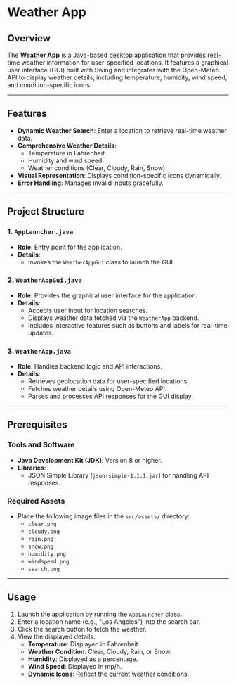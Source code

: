 # Weather App

## Overview

The **Weather App** is a Java-based desktop application that provides real-time weather information for user-specified locations. It features a graphical user interface (GUI) built with Swing and integrates with the Open-Meteo API to display weather details, including temperature, humidity, wind speed, and condition-specific icons.

---

## Features

- **Dynamic Weather Search**: Enter a location to retrieve real-time weather data.
- **Comprehensive Weather Details**:
  - Temperature in Fahrenheit.
  - Humidity and wind speed.
  - Weather conditions (Clear, Cloudy, Rain, Snow).
- **Visual Representation**: Displays condition-specific icons dynamically.
- **Error Handling**: Manages invalid inputs gracefully.

---

## Project Structure

### 1. `AppLauncher.java`
- **Role**: Entry point for the application.
- **Details**:
  - Invokes the `WeatherAppGui` class to launch the GUI.

### 2. `WeatherAppGui.java`
- **Role**: Provides the graphical user interface for the application.
- **Details**:
  - Accepts user input for location searches.
  - Displays weather data fetched via the `WeatherApp` backend.
  - Includes interactive features such as buttons and labels for real-time updates.

### 3. `WeatherApp.java`
- **Role**: Handles backend logic and API interactions.
- **Details**:
  - Retrieves geolocation data for user-specified locations.
  - Fetches weather details using Open-Meteo API.
  - Parses and processes API responses for the GUI display.

---

## Prerequisites

### Tools and Software
- **Java Development Kit (JDK)**: Version 8 or higher.
- **Libraries**:
  - JSON Simple Library (`json-simple-1.1.1.jar`) for handling API responses.

### Required Assets
- Place the following image files in the `src/assets/` directory:
  - `clear.png`
  - `cloudy.png`
  - `rain.png`
  - `snow.png`
  - `humidity.png`
  - `windspeed.png`
  - `search.png`

 ---
## Usage

1. Launch the application by running the `AppLauncher` class.
2. Enter a location name (e.g., "Los Angeles") into the search bar.
3. Click the search button to fetch the weather.
4. View the displayed details:
   - **Temperature**: Displayed in Fahrenheit.
   - **Weather Condition**: Clear, Cloudy, Rain, or Snow.
   - **Humidity**: Displayed as a percentage.
   - **Wind Speed**: Displayed in mp/h.
   - **Dynamic Icons**: Reflect the current weather conditions.
